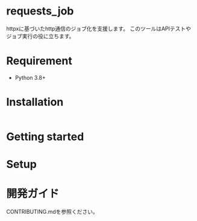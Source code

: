 # requests_job
httpxに基づいたhttp通信のジョブ化を支援します。
このツールはAPIテストやジョブ実行の役に立ちます。

# Requirement

- Python 3.8+

# Installation

``` shell
```

# Getting started


# Setup


# 開発ガイド
CONTRIBUTING.mdを参照ください。

